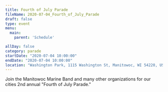 ```yaml
---
title: Fourth of July Parade
fileName: 2020-07-04_Fourth_of_July_Parade
draft: false
type: event
menu: 
  main:
    parent: 'Schedule'

allDay: false
category: parade
startDate: "2020-07-04 10:00:00"
endDate: "2020-07-04 10:00:00"
location: "Washington Park, 1115 Washington St, Manitowoc, WI 54220, USA"
---
```

Join the Manitowoc Marine Band and many other organizations for our cities 2nd annual "Fourth of July Parade."
